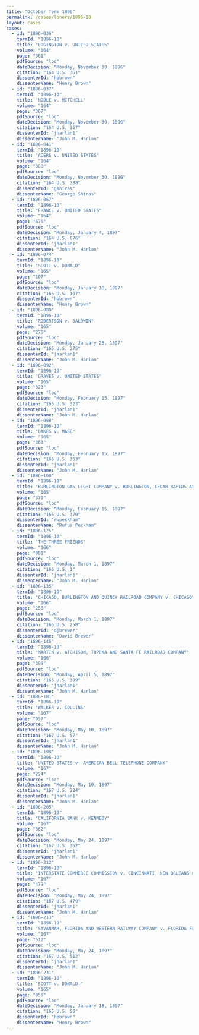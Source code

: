```yaml
---
title: "October Term 1896"
permalink: /cases/loners/1896-10
layout: cases
cases:
  - id: "1896-036"
    termId: "1896-10"
    title: "EDGINGTON v. UNITED STATES"
    volume: "164"
    page: "361"
    pdfSource: "loc"
    dateDecision: "Monday, November 30, 1896"
    citation: "164 U.S. 361"
    dissenterId: "hbbrown"
    dissenterName: "Henry Brown"
  - id: "1896-037"
    termId: "1896-10"
    title: "NOBLE v. MITCHELL"
    volume: "164"
    page: "367"
    pdfSource: "loc"
    dateDecision: "Monday, November 30, 1896"
    citation: "164 U.S. 367"
    dissenterId: "jharlan1"
    dissenterName: "John M. Harlan"
  - id: "1896-041"
    termId: "1896-10"
    title: "ACERS v. UNITED STATES"
    volume: "164"
    page: "388"
    pdfSource: "loc"
    dateDecision: "Monday, November 30, 1896"
    citation: "164 U.S. 388"
    dissenterId: "gshiras"
    dissenterName: "George Shiras"
  - id: "1896-067"
    termId: "1896-10"
    title: "FRANCE v. UNITED STATES"
    volume: "164"
    page: "676"
    pdfSource: "loc"
    dateDecision: "Monday, January 4, 1897"
    citation: "164 U.S. 676"
    dissenterId: "jharlan1"
    dissenterName: "John M. Harlan"
  - id: "1896-074"
    termId: "1896-10"
    title: "SCOTT v. DONALD"
    volume: "165"
    page: "107"
    pdfSource: "loc"
    dateDecision: "Monday, January 18, 1897"
    citation: "165 U.S. 107"
    dissenterId: "hbbrown"
    dissenterName: "Henry Brown"
  - id: "1896-088"
    termId: "1896-10"
    title: "ROBERTSON v. BALDWIN"
    volume: "165"
    page: "275"
    pdfSource: "loc"
    dateDecision: "Monday, January 25, 1897"
    citation: "165 U.S. 275"
    dissenterId: "jharlan1"
    dissenterName: "John M. Harlan"
  - id: "1896-092"
    termId: "1896-10"
    title: "GRAVES v. UNITED STATES"
    volume: "165"
    page: "323"
    pdfSource: "loc"
    dateDecision: "Monday, February 15, 1897"
    citation: "165 U.S. 323"
    dissenterId: "jharlan1"
    dissenterName: "John M. Harlan"
  - id: "1896-098"
    termId: "1896-10"
    title: "OAKES v. MASE"
    volume: "165"
    page: "363"
    pdfSource: "loc"
    dateDecision: "Monday, February 15, 1897"
    citation: "165 U.S. 363"
    dissenterId: "jharlan1"
    dissenterName: "John M. Harlan"
  - id: "1896-100"
    termId: "1896-10"
    title: "BURLINGTON GAS LIGHT COMPANY v. BURLINGTON, CEDAR RAPIDS AND NORTHERN RAILWAY COMPANY"
    volume: "165"
    page: "370"
    pdfSource: "loc"
    dateDecision: "Monday, February 15, 1897"
    citation: "165 U.S. 370"
    dissenterId: "rwpeckham"
    dissenterName: "Rufus Peckham"
  - id: "1896-125"
    termId: "1896-10"
    title: "THE THREE FRIENDS"
    volume: "166"
    page: "001"
    pdfSource: "loc"
    dateDecision: "Monday, March 1, 1897"
    citation: "166 U.S. 1"
    dissenterId: "jharlan1"
    dissenterName: "John M. Harlan"
  - id: "1896-135"
    termId: "1896-10"
    title: "CHICAGO, BURLINGTON AND QUINCY RAILROAD COMPANY v. CHICAGO"
    volume: "166"
    page: "258"
    pdfSource: "loc"
    dateDecision: "Monday, March 1, 1897"
    citation: "166 U.S. 258"
    dissenterId: "djbrewer"
    dissenterName: "David Brewer"
  - id: "1896-145"
    termId: "1896-10"
    title: "MARTIN v. ATCHISON, TOPEKA AND SANTA FE RAILROAD COMPANY"
    volume: "166"
    page: "399"
    pdfSource: "loc"
    dateDecision: "Monday, April 5, 1897"
    citation: "166 U.S. 399"
    dissenterId: "jharlan1"
    dissenterName: "John M. Harlan"
  - id: "1896-181"
    termId: "1896-10"
    title: "WALKER v. COLLINS"
    volume: "167"
    page: "057"
    pdfSource: "loc"
    dateDecision: "Monday, May 10, 1897"
    citation: "167 U.S. 57"
    dissenterId: "jharlan1"
    dissenterName: "John M. Harlan"
  - id: "1896-198"
    termId: "1896-10"
    title: "UNITED STATES v. AMERICAN BELL TELEPHONE COMPANY"
    volume: "167"
    page: "224"
    pdfSource: "loc"
    dateDecision: "Monday, May 10, 1897"
    citation: "167 U.S. 224"
    dissenterId: "jharlan1"
    dissenterName: "John M. Harlan"
  - id: "1896-205"
    termId: "1896-10"
    title: "CALIFORNIA BANK v. KENNEDY"
    volume: "167"
    page: "362"
    pdfSource: "loc"
    dateDecision: "Monday, May 24, 1897"
    citation: "167 U.S. 362"
    dissenterId: "jharlan1"
    dissenterName: "John M. Harlan"
  - id: "1896-212"
    termId: "1896-10"
    title: "INTERSTATE COMMERCE COMMISSION v. CINCINNATI, NEW ORLEANS AND TEXAS PACIFIC RAILWAY COMPANY"
    volume: "167"
    page: "479"
    pdfSource: "loc"
    dateDecision: "Monday, May 24, 1897"
    citation: "167 U.S. 479"
    dissenterId: "jharlan1"
    dissenterName: "John M. Harlan"
  - id: "1896-213"
    termId: "1896-10"
    title: "SAVANNAH, FLORIDA AND WESTERN RAILWAY COMPANY v. FLORIDA FRUIT EXCHANGE"
    volume: "167"
    page: "512"
    pdfSource: "loc"
    dateDecision: "Monday, May 24, 1897"
    citation: "167 U.S. 512"
    dissenterId: "jharlan1"
    dissenterName: "John M. Harlan"
  - id: "1896-231"
    termId: "1896-10"
    title: "SCOTT v. DONALD."
    volume: "165"
    page: "058"
    pdfSource: "loc"
    dateDecision: "Monday, January 18, 1897"
    citation: "165 U.S. 58"
    dissenterId: "hbbrown"
    dissenterName: "Henry Brown"
---
```

